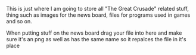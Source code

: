 This is just where I am going to store all "The Great Crusade" related stuff, thing such as images for the news board, files for programs used in games and so on.

When putting stuff on the news board drag your file into here and make sure it's an png as well as has the same name so it repalces the file in it's place
